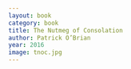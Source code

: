 ```yaml
---
layout: book
category: book
title: The Nutmeg of Consolation
author: Patrick O’Brian
year: 2016
image: tnoc.jpg
---
```

